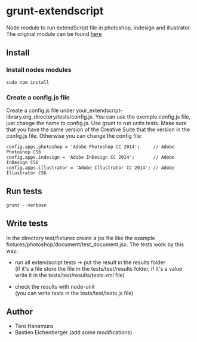 # grunt-extendscript

Node module to run extendScript file in photoshop, indesign and illustrator.
The original module can be found [here](https://github.com/hanamura/grunt-extendscript)

## Install

### Install nodes modules
```
sudo npm install
```

### Create a config.js file
Create a config.js file under your_extendscript-library.org_directory/tests/config.js.
You can use the exemple.config.js file, just change the name to config.js.
Use grunt to run units tests. Make sure that you have the same version of the Creative Suite that the version in the config.js file.
Otherwise you can change the config file:

```
config.apps.photoshop = 'Adobe Photoshop CC 2014';     // Adobe Photoshop CS6
config.apps.indesign = 'Adobe InDesign CC 2014';       // Adobe InDesign CS6
config.apps.illustrator = 'Adobe Illustrator CC 2014'; // Adobe Illustrator CS6

```

## Run tests
```
grunt --verbose
```

## Write tests
In the directory test/fixtures create a jsx file like the example fixtures/photoshop/document/test_document.jsx.
The tests work by this way:
  * run all extendscript tests -> put the result in the results folder <br>
    (if it's a file store the file in the tests/test/results folder, if it's a value write it in the tests/test/results/tests.xml file)

  * check the results with node-unit <br>
    (you can write tests in the tests/test/tests.js file)
    
## Author
  * Taro Hanamura
  * Bastien Eichenberger (add some modifications)